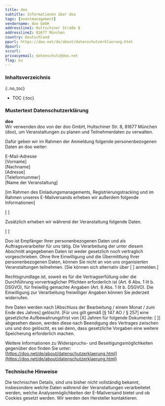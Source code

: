 ```yaml
---
title: doo
subtitle: Informationen über doo
tags: [eventmanagement]
vendorname: doo GmbH
addressline1: Hultschiner Straße 8
addressline2: 81677 München
country: Deutschland
ppurl: https://doo.net/de/about/datenschutzerklaerung.html
dpaurl: 
sccurl: 
privacyemail: datenschutz@doo.net
flag: eu
---
```

### Inhaltsverzeichnis
{:.no_toc}
* TOC
{:toc}
### Mustertext Datenschutzerklärung
**doo**  
Wir verwenden doo von der doo GmbH, Hultschiner Str. 8, 81677 München (doo), um Veranstaltungen zu planen und Teilnehmerdaten zu verwalten.

Dafür geben wir im Rahmen der Anmeldung folgende personenbezogenen Daten an doo weiter:

E-Mail-Adresse  
[Vorname]  
[Nachname]  
[Adresse]  
[Telefonnummer]  
[Name der Veranstaltung]

[im Rahmen des Einladungsmanagements, Registrierungstracking und im Rahmen unseres E-Mailversands erheben wir außerdem folgende Informationen]

[ ]

Zusätzlich erheben wir während der Veranstaltung folgende Daten.

[ ]

Doo ist Empfänger Ihrer personenbezogenen Daten und als Auftragsverarbeiter für uns tätig. Die Verarbeitung der unter diesem Abschnitt angegebenen Daten ist weder gesetzlich noch vertraglich vorgeschrieben. Ohne Ihre Einwilligung und die Übermittlung Ihrer personenbezogenen Daten, können Sie nicht an von uns organisierten Veranstaltungen teilnehmen. [Sie können sich alternativ über [ ] anmelden.]

Rechtsgrundlage ist, soweit es für die Vertragserfüllung oder die Durchführung vorvertraglicher Pflichten erforderlich ist (Art. 6 Abs. 1 lit b. DSGVO), für freiwillig gemachte Angaben (Art. 6 Abs. 1 lit b. DSGVO). Die Einwilligung zur Verarbeitung freiwilliger Angaben können Sie jederzeit widerrufen.

Ihre Daten werden nach [Abschluss der Bearbeitung / einem Monat / zum Ende des Jahres] gelöscht. [Für uns gilt gemäß [§ 147 AO / § 257] eine gesetzliche Aufbewahrungsfrist von [X] Jahren für folgende Dokumente: [ ]] abgesehen davon, werden diese nach Beendigung des Vertrages zwischen uns und doo gelöscht, es sei denn, dass gesetzliche Vorgaben eine weitere Speicherung erforderlich machen.

Weitere Informationen zu Widerspruchs- und Beseitigungsmöglichkeiten gegenüber doo finden Sie unter: [https://doo.net/de/about/datenschutzerklaerung.html](https://doo.net/de/about/datenschutzerklaerung.html)

### Technische Hinweise
Die technischen Details, sind uns bisher nicht vollständig bekannt, insbesondere welche Daten während der Veranstaltungen verarbeitetet werden, welche Analysemöglichkeiten der E-Mailversand bietet und ob Cookies gesetzt werden. Wir werden den Hersteller kontaktieren.
